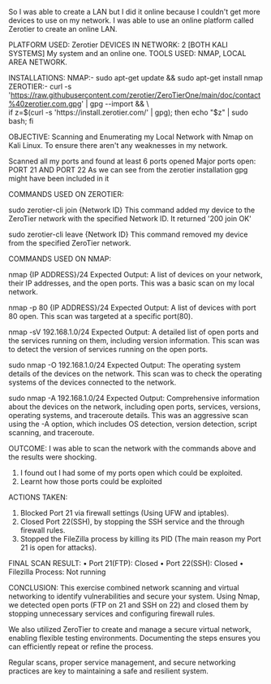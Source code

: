   So I was able to create a LAN but I did it online because I couldn't get more devices to use on my network. I was able to use an online platform called Zerotier to create an
online LAN.

PLATFORM USED: Zerotier
DEVICES IN NETWORK: 2 [BOTH KALI SYSTEMS]
                    My system and an online one.
TOOLS USED: NMAP, LOCAL AREA NETWORK.

INSTALLATIONS:
NMAP:- sudo apt-get update && sudo apt-get install nmap
ZEROTIER:- curl -s 'https://raw.githubusercontent.com/zerotier/ZeroTierOne/main/doc/contact%40zerotier.com.gpg' | gpg --import && \  
           if z=$(curl -s 'https://install.zerotier.com/' | gpg); then echo "$z" | sudo bash; fi

OBJECTIVE: Scanning and Enumerating my Local Network with Nmap on Kali Linux.
           To ensure there aren't any weaknesses in my network.

Scanned all my ports and found at least 6 ports opened
Major ports open: PORT 21 AND PORT 22
As we can see from the zerotier installation gpg might have been included in it

COMMANDS USED ON ZEROTIER:

sudo zerotier-cli join {Network ID}
  This command added my device to the ZeroTier network with the specified Network ID.
  It returned '200 join OK'

sudo zerotier-cli leave {Network ID}
  This command removed my device from the specified ZeroTier network.


COMMANDS USED ON NMAP:

nmap {IP ADDRESS}/24
  Expected Output: A list of devices on your network, their IP addresses, and the open ports.
  This was a basic scan on my local network.

nmap -p 80 {IP ADDRESS}/24
  Expected Output: A list of devices with port 80 open.
  This scan was targeted at a specific port(80).
                       
nmap -sV 192.168.1.0/24
  Expected Output: A detailed list of open ports and the services running on them, including version information.
  This scan was to detect the version of services running on the open ports.
                  
sudo nmap -O 192.168.1.0/24
  Expected Output: The operating system details of the devices on the network.
  This scan was to check the operating systems of the devices connected to the network.
                       
sudo nmap -A 192.168.1.0/24
    Expected Output: Comprehensive information about the devices on the network, including open ports, services, 
    versions, operating systems, and traceroute details.
    This was an aggressive scan using the -A option, which includes OS detection, version detection, script scanning, and traceroute.

OUTCOME:
  I was able to scan the network with the commands above and the results were shocking.
1. I found out I had some of my ports open which could be exploited.
2. Learnt how those ports could be exploited

ACTIONS TAKEN:
1. Blocked Port 21 via firewall settings (Using UFW and iptables).
2. Closed Port 22(SSH), by stopping the SSH service and the through firewall    rules.
3. Stopped the FileZilla process by killing its PID (The main reason my Port    21 is open for attacks).

FINAL SCAN RESULT:
• Port 21(FTP): Closed
• Port 22(SSH): Closed
• Filezilla Process: Not running

CONCLUSION:
  This exercise combined network scanning and virtual networking to identify vulnerabilities and secure your system. Using Nmap, we detected open ports (FTP on 21 and SSH on 22) and closed them by stopping unnecessary services and configuring firewall rules.

We also utilized ZeroTier to create and manage a secure virtual network, enabling flexible testing environments. Documenting the steps ensures you can efficiently repeat or refine the process.

Regular scans, proper service management, and secure networking practices are key to maintaining a safe and resilient system.
